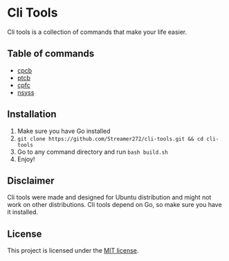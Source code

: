 # Cli Tools

Cli tools is a collection of commands that make your life easier.

## Table of commands

- [cpcb](https://github.com/Streamer272/cli-tools/blob/master/cpcb)
- [ptcb](https://github.com/Streamer272/cli-tools/blob/master/ptcb)
- [cpfc](https://github.com/Streamer272/cli-tools/tree/master/cpfc)
- [nsyss](https://github.com/Streamer272/cli-tools/blob/master/nsyss)

## Installation
1. Make sure you have Go installed
2. `git clone https://github.com/Streamer272/cli-tools.git && cd cli-tools`
3. Go to any command directory and run `bash build.sh`
4. Enjoy!

## Disclaimer
Cli tools were made and designed for Ubuntu distribution and might not work on other distributions.
Cli tools depend on Go, so make sure you have it installed.

## License
This project is licensed under the [MIT license](https://github.com/Streamer272/cli-tools/blob/master/LICENSE).
